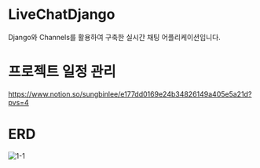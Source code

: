 # LiveChatDjango
Django와 Channels를 활용하여 구축한 실시간 채팅 어플리케이션입니다.
# 프로젝트 일정 관리
https://www.notion.so/sungbinlee/e177dd0169e24b34826149a405e5a21d?pvs=4 
# ERD
![1-1](https://github.com/ESTsoft-Ormi-1/LiveChatDjango/assets/52542229/b2190861-6e89-4809-9d19-7e7d442b98e2)
